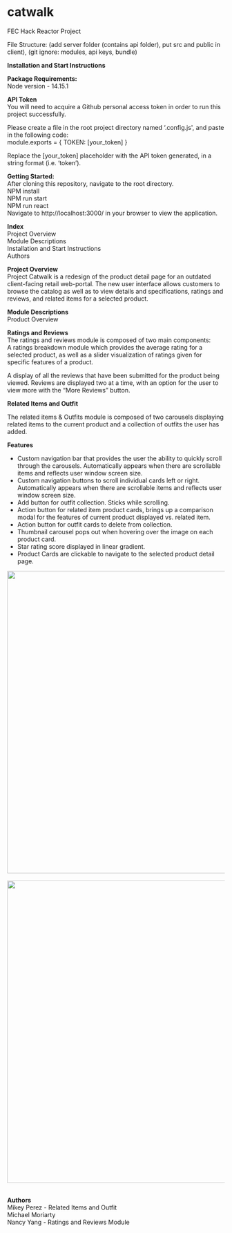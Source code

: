 # catwalk
FEC Hack Reactor Project

File Structure: (add server folder (contains api folder), put src and public in client), (git ignore: modules, api keys, bundle)

**Installation and Start Instructions**

**Package Requirements:** <br/>
Node version - 14.15.1<br/>

**API Token**<br/>
You will need to acquire a Github personal access token in order to run this project successfully.<br/>

Please create a file in the root project directory named ‘.config.js', and paste in the following code:<br/>
module.exports = { TOKEN: [your_token] }<br/>

Replace the [your_token] placeholder with the API token generated, in a string format (i.e. ‘token’).<br/>

**Getting Started:**<br/>
After cloning this repository, navigate to the root directory.<br/>
NPM install<br/>
NPM run start<br/>
NPM run react<br/>
Navigate to http://localhost:3000/ in your browser to view the application.<br/>

**Index**<br/>
Project Overview<br/>
Module Descriptions<br/>
Installation and Start Instructions<br/>
Authors<br/>

**Project Overview**<br/>
Project Catwalk is a redesign of the product detail page for an outdated client-facing retail web-portal. The new user interface allows customers to browse the catalog as well as to view details and specifications, ratings and reviews, and related items for a selected product. <br/>

**Module Descriptions**<br/>
Product Overview<br/>

**Ratings and Reviews**<br/>
The ratings and reviews module is composed of two main components:<br/>
A ratings breakdown module which provides the average rating for a selected product, as well as a slider visualization of ratings given for specific features of a product.<br/>

A display of all the reviews that have been submitted for the product being viewed. Reviews are displayed two at a time, with an option for the user to view more with the “More Reviews” button.<br/>


**Related Items and Outfit**<br/>

The related items & Outfits module is composed of two carousels displaying related items to the current product and a collection of outfits the user has added.<br/>

**Features**<br/>

 - Custom navigation bar that provides the user the ability to quickly scroll through the carousels. Automatically appears when there are scrollable items and reflects user window screen size.
 - Custom navigation buttons to scroll individual cards left or right. Automatically appears when there are scrollable items and reflects user window screen size.
 - Add button for outfit collection. Sticks while scrolling.
 - Action button for related item product cards, brings up a comparison modal for the features of current product displayed vs. related item.
 - Action button for outfit cards to delete from collection.
 - Thumbnail carousel pops out when hovering over the image on each product card.
 - Star rating score displayed in linear gradient.
 - Product Cards are clickable to navigate to the selected product detail page.

<div style="text-align:center"><img src="https://user-images.githubusercontent.com/73146132/115306581-e484d980-a11c-11eb-8120-28186032c525.gif" width="1200" height="700"></div><br/>


<div style="text-align:center"><img src="https://user-images.githubusercontent.com/73146132/115306693-0bdba680-a11d-11eb-9b6e-e6480d3f90e7.gif" width="1200" height="700"></div><br/>

**Authors**<br/>
Mikey Perez - Related Items and Outfit <br/>
Michael Moriarty<br/>
Nancy Yang - Ratings and Reviews Module<br/>
